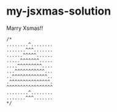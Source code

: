 # my-jsxmas-solution

Marry Xsmas!!
```
/*
........^........
.......^^^.......
......^^^^^......
.....^^^^^^^.....
....^^^^^^^^^....
...^^^^^^^^^^^...
..^^^^^^^^^^^^^..
.^^^^^^^^^^^^^^^.
^^^^^^^^^^^^^^^^^
........^........
.......^^^.......
*/
```
